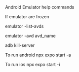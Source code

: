 
Android Emulator help commands 

If emulator are frozen 

emulator -list-avds 

emulator -avd avd_name 

adb kill-server

To run android
npx expo start -a

To run ios
npx expo start -i
